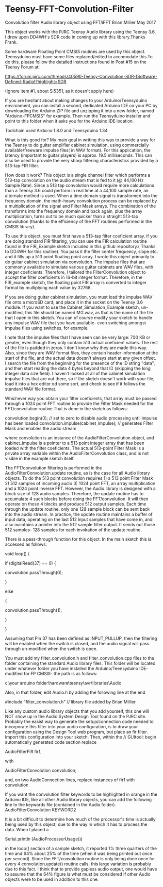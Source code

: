 # Teensy-FFT-Convolution-Filter
Convolution filter Audio library object using FFT/iFFT 
Brian Millier May 2017

This object works with the PJRC Teensy Audio library using the Teensy 3.6. I drew upon DD4WH's SDR code in coming up with this library.Thanks Frank.

Some hardware Floating Point CMSIS routines are used by this object. Teensyduino must have some files replaced/edited
to accomodate this.To do this, please follow the detailed instructions found in Post #15 on the Teensy Forum at:

https://forum.pjrc.com/threads/40590-Teensy-Convolution-SDR-(Software-Defined-Radio)?highlight=SDR

(Ignore item #1, about Si5351, as it doesn't apply here)

If you are hesitant about making changes to your Arduino/Teensyduino environment, you can install a second, dedicated Arduino IDE on your PC by downloading the Arduino ZIP file and unzipping it into a new folder, named "Arduino-FPCMSIS" for example. Then run the Teensyduino installer and point to this folder when it asks you for the Arduino IDE location.
 
Toolchain used  Arduino 1.8.0 and Teensyduino 1.34
  
  What is this good for?
	My main goal in writing this was to provide a way for the Teensy to do guitar amplifier cabinet simulation, using commercially available/freeware  impulse files( in WAV format). For this application, the latency (important to guitar players) is approx. 19.5 milliseconds.
	This can also be used to provide the very sharp filtering characteristics provided by a 513-tap FIR filter.

How does it work?
	This object is a single channel filter which performs a 513-tap convolution on the audio stream that is fed to it (@ 44,100 Hz Sample Rate). Since a 513 tap convolution would require more calculations than a Teensy 3.6 could perform in real time at a 44,100 sample rate, an alternate method is used. When a time domain signal is transformed into the frequency domain, the math-heavy convolution process can be replaced by a  multiplication of the signal and Filter Mask arrays. The combination of the transforms into the frequency domain and back again, plus the array multiplication, turns out to be much quicker than a straight 513-tap convolution (thanks to the efficiency of the FFT routines performed in the CMSIS library). 

To use this object, you must first have a 513-tap filter coeficient array. If you are doing standard FIR filtering, you can use the FIR calculation routine found in the FIR_Example sketch included in this github repository.( Thanks to DD4WH for this routine). You pass it the filter center frequency, slope etc. and it fills up a 513 point floating point array. 
	 I wrote this object primarily to do guitar cabinet simulation via convolution. The impulse files that are commonly available to simulate various guitar cabinets are WAV files, with integer coeficients. Therefore, I tailored the FilterConvolution object to accept the filter coeficients in 16-bit integer format. Therefore, in the FIR_example sketch, the floating point FIR array is converted to integer format by multiplying each value by 32768.

If you are doing guitar cabinet simulation, you must load the impulse WAV file onto a microSD card, and place it in the socket on the Teensy 3.6 module. If you want to use the Cabinet_Simulation_Example sketch, un-modified, this file should be named MG.wav, as that is the name of the file that I open in this sketch. You can of course modify your sketch to handle any impulse WAV file that you have available- even switching amongst impulse files using switches, for example. 

I note that the impulse files that I have seen can be very large: 700 KB or greater, even though they only contain 513 actual coeficient values. The rest of the file is padded in zeros. I don't know why they are made this way. Also, since they are WAV format files, they contain header information at the start of the file, and the actual data doesn't always start at any given offset. I search the file from the beginning for the presence of the ID string "data", and then start reading the data 4 bytes beyond that ID (skipping the long integer data size field). I haven't looked at all of the cabinet simulation impulse files that are out there, so if the sketch doesn't work with your file, load it into a hex editor od some sort, and check to see if it follows the standard WAV file format.

Whichever way you obtain your filter coeficients, that array must be passed through a 1024 point FFT routine to provide the Filter Mask needed for the FFT/convolution routine.That is done in the sketch as follows:
  
convolution.begin(0);   // set to zero to disable audio processing until impulse has been loaded
convolution.impulse(cabinet_impulse);  // generates Filter Mask and enables the audio stream 

where convolution is an instance of the AudioFilterConvolution object, and cabinet_impulse is a pointer to a 513 point integer array that has been loaded with the filter coeficients. The actual 513-point Filter Mask is a private array variable within the AudioFilterConvolution class, and is not visible in the example sketch itself.

The FFT/convolution filtering is performed in the AudioFilterConvolution.update routine, as is the case for all Audio library objects. To do the 513 point convolution requires 1) a 513 point Filter Mask 2) 512 samples of incoming audio 3) 1024 point FFT, an array multiplication and a 1024 point inverse FFT. However, the Audio library is designed with a block size of 128 audio samples. Therefore, the update routine has to accumulate 4 such blocks before doing the FFT/convolution. It will then operate on those 4 blocks and produce 512 output samples. Each time through the update routine, only one 128 sample block can be sent back into the audio stream. In practice, the update routine maintains a  buffer of input data, operating on the last 512 input samples that have come in, and also maintains a pointer into the 512 sample filter output. It sends out those 512 samples-  128 samples for each invokation of the update routine. 
  
There is a pass-through function for this object. In the main sketch this is accessed as follows:

void loop() {

if (digitalRead(37) == 0) {

convolution.passThrough(0);

}

else

{

convolution.passThrough(1);	

}

}


Assuming that Pin 37 has been defined as INPUT_PULLUP, then the filtering will be enabled when the switch is closed, and the audio signal will pass through un-modified when the switch is open.

You must add my filter_convolution.h and filter_convolution.cpp files to the folder containing the standard Audio library files. This folder will be located under whatever folder you have installed the Arduino/Teensyduino IDE- modified for FP CMSIS- the path is as follows:

c:\your arduino folder\hardware\teensy\avr\libraries\Audio

Also, in that folder, edit Audio.h by adding the following line at the end

#include "filter_convolution.h" // library file added by Brian Millier

Like any custom audio library objects that you add yourself, this one will NOT show up in the Audio System Design Tool found on the PJRC site. Probably the easist way to generate the setup/connection code needed to incorporate this filter into your audio configuration, is to draw your configuration using the Design Tool web program, but place an fir filter. Import this configuration into your sketch. Then, within the // GUItool: begin automatically generated code section replace 

AudioFilterFIR           fir1;           

 with 

AudioFilterConvolution       convolution;        

and, on two AudioConnection lines, replace instances of fir1 with convolution 

If you want the convolution filter keywords to be highlighted in orange in the Arduino IDE, like all other Audio library objects, you can add the following line to the keywords file (contained in the Audio folder).
AudioFilterConvolution	KEYWORD2

It is a bit difficult to determine how much of the processor's time is actually being used by this object, due to the way in which it has to process the data. When I placed a 

Serial.println (AudioProcessorUsage()) 

in the loop() section of a sample sketch, it reported 1%  three quarters of the time and 64% about 25% of the time (when it was being printed out once per second).
	Since the FFT/convolution routine is only being done once for every 4 convolution.update() routine calls, this large variation is probably due to this fact. I think that to provide gapless audio output, one would have to assume that the 64% figure is what must be considered if other Audio objects were to be used in addition to this one.
